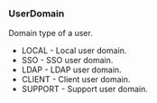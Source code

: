 ### UserDomain
Domain type of a user.

- LOCAL - Local user domain.
- SSO - SSO user domain.
- LDAP - LDAP user domain.
- CLIENT - Client user domain.
- SUPPORT - Support user domain.
